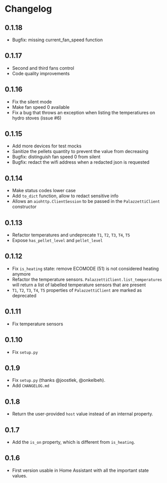 # Changelog

## 0.1.18
* Bugfix: missing current_fan_speed function

## 0.1.17
* Second and third fans control
* Code quality improvements

## 0.1.16
* Fix the silent mode
* Make fan speed 0 available
* Fix a bug that throws an exception when listing the temperatiures on hydro stoves (issue #6)

## 0.1.15
* Add more devices for test mocks
* Sanitize the pellets quantity to prevent the value from decreasing
* Bugfix: distinguish fan speed 0 from silent
* Bugfix: redact the wifi address when a redacted json is requested

## 0.1.14
* Make status codes lower case
* Add `to_dict` function, allow to redact sensitive info
* Allows an `aiohttp.ClientSession` to be passed in the `PalazzettiClient` constructor

## 0.1.13
* Refactor temperatures and undeprecate `T1`, `T2`, `T3`, `T4`, `T5`
* Expose `has_pellet_level` and `pellet_level`

## 0.1.12
* Fix `is_heating` state: remove ECOMODE (51) is not considered heating anymore
* Refactor the temperature sensors. `PalazzettiClient.list_temperatures` will return a list of labelled temperature sensors that are present
* `T1`, `T2`, `T3`, `T4`, `T5` properties of `PalazzettiClient` are marked as deprecated

## 0.1.11
* Fix temperature sensors

## 0.1.10
* Fix `setup.py`

## 0.1.9
* Fix `setup.py` (thanks @joostlek, @onkelbeh).
* Add `CHANGELOG.md`

## 0.1.8
* Return the user-provided `host` value instead of an internal property.

## 0.1.7
* Add the `is_on` property, which is different from `is_heating`.

## 0.1.6
* First version usable in Home Assistant with all the important state values.
